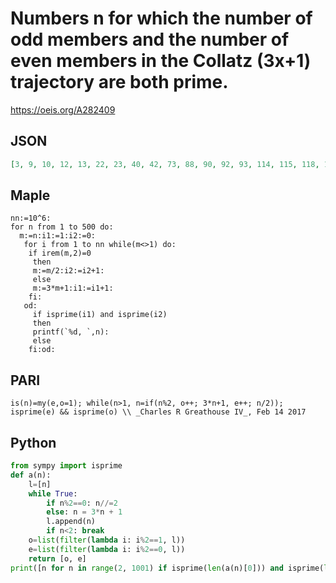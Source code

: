 # Numbers n for which the number of odd members and the number of even members in the Collatz \(3x\+1\) trajectory are both prime\.
https://oeis.org/A282409
## JSON
```JSON
[3, 9, 10, 12, 13, 22, 23, 40, 42, 73, 88, 90, 92, 93, 114, 115, 118, 119, 144, 148, 149, 152, 154, 162, 163, 164, 165, 166, 192, 208, 212, 213, 226, 227, 251, 295, 318, 319, 350, 351, 576, 592, 596, 597, 608, 616, 618, 625, 640, 642, 643, 648, 650, 652, 653]
```
## Maple
```Maple
nn:=10^6:
for n from 1 to 500 do:
  m:=n:i1:=1:i2:=0:
   for i from 1 to nn while(m<>1) do:
    if irem(m,2)=0
     then
     m:=m/2:i2:=i2+1:
     else
     m:=3*m+1:i1:=i1+1:
    fi:
   od:
     if isprime(i1) and isprime(i2)
     then
     printf(`%d, `,n):
     else
    fi:od:
```
## PARI
```PARI
is(n)=my(e,o=1); while(n>1, n=if(n%2, o++; 3*n+1, e++; n/2)); isprime(e) && isprime(o) \\ _Charles R Greathouse IV_, Feb 14 2017
```
## Python
```Python
from sympy import isprime
def a(n):
    l=[n]
    while True:
        if n%2==0: n//=2
        else: n = 3*n + 1
        l.append(n)
        if n<2: break
    o=list(filter(lambda i: i%2==1, l))
    e=list(filter(lambda i: i%2==0, l))
    return [o, e]
print([n for n in range(2, 1001) if isprime(len(a(n)[0])) and isprime(len(a(n)[1]))]) # _Indranil Ghosh_, Apr 14 2017
```
